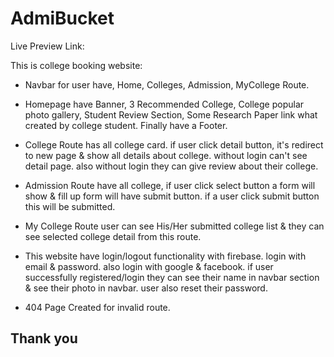 # AdmiBucket

Live Preview Link: 

This is college booking website:

- Navbar for user have, Home, Colleges, Admission, MyCollege Route.

- Homepage have Banner, 3 Recommended College, College popular photo gallery, Student Review Section, Some Research Paper link what created by college student. Finally have a Footer.

- College Route has all college card. if user click detail button, it's redirect to new page & show all details about college. without login can't see detail page. also without login they can give review about their college.

- Admission Route have all college, if user click select button a form will show & fill up form will have submit button. if a user click submit button this will be submitted.

- My College Route user can see His/Her submitted college list & they can see selected college detail from this route.

- This website have login/logout functionality with firebase. login with email & password. also login with google & facebook. if user successfully registered/login they can see their name in navbar section & see their photo in navbar. user also reset their password.

- 404 Page Created for invalid route.


## Thank you